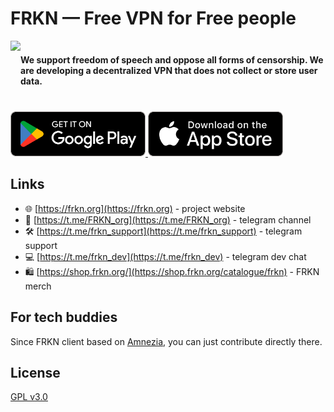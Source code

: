 # FRKN — Free VPN for Free people

<div style="display: flex; align-items: center;">
    <img src="client/images/tray/active.png" height="96">
    <strong>We support freedom of speech and oppose all forms of censorship. We are developing a decentralized VPN that does not collect or store user data.</strong>
</div>
<br>
<a href="https://play.google.com/store/apps/details?id=org.frkn.vpn">
    <img src="frkn-docs/google-play.png" height="72">
</a>
<a href="https://apps.apple.com/app/id6742189850">
    <img src="frkn-docs/app-store.png" height="72">
</a>

## Links

- 🌐 [https://frkn.org](https://frkn.org) - project website
- 📢 [https://t.me/FRKN_org](https://t.me/FRKN_org) - telegram channel
- 🛠️ [https://t.me/frkn_support](https://t.me/frkn_support) - telegram support
- 💻 [https://t.me/frkn_dev](https://t.me/frkn_dev) - telegram dev chat
- 🛍️ [https://shop.frkn.org/](https://shop.frkn.org/catalogue/frkn) - FRKN merch

## For tech buddies
Since FRKN client based on [Amnezia](https://github.com/amnezia-vpn/amnezia-client), you can just contribute directly there.

## License
[GPL v3.0](LICENSE)
